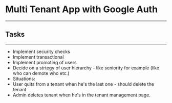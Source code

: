 # Multi Tenant App with Google Auth
---

## Tasks
---
* Implement security checks
* Implement transactional
* Implement promoting of users
* Decide on a strtegy of user hierarchy - like seniority for example (like who can demote who etc.)
* Situations:
* User quits from a tenant when he's the last one - should delete the tenant
* Admin deletes tenant when he's in the tenant management page.

